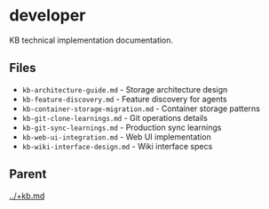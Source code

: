 # developer

KB technical implementation documentation.

## Files

- `kb-architecture-guide.md` - Storage architecture design
- `kb-feature-discovery.md` - Feature discovery for agents
- `kb-container-storage-migration.md` - Container storage patterns
- `kb-git-clone-learnings.md` - Git operations details
- `kb-git-sync-learnings.md` - Production sync learnings
- `kb-web-ui-integration.md` - Web UI implementation
- `kb-wiki-interface-design.md` - Wiki interface specs

## Parent
[../+kb.md](../+kb.md)